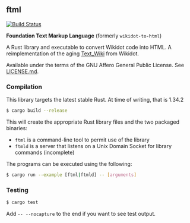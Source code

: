 ## ftml
[![Build Status](https://travis-ci.org/Nu-SCPTheme/ftml.svg?branch=master)](https://travis-ci.org/Nu-SCPTheme/ftml)

**Foundation Text Markup Language** (formerly `wikidot-to-html`)

A Rust library and executable to convert Wikidot code into HTML. A reimplementation of the aging [Text\_Wiki](https://github.com/gabrys/wikidot/tree/master/lib/Text_Wiki/Text) from Wikidot.

Available under the terms of the GNU Affero General Public License. See [LICENSE.md](LICENSE).

### Compilation
This library targets the latest stable Rust. At time of writing, that is 1.34.2

```sh
$ cargo build --release
```

This will create the appropriate Rust library files and the two packaged binaries:

* `ftml` is a command-line tool to permit use of the library
* `ftmld` is a server that listens on a Unix Domain Socket for library commands (incomplete)

The programs can be executed using the following:

```sh
$ cargo run --example [ftml|ftmld] -- [arguments]
```

### Testing
```sh
$ cargo test
```

Add `-- --nocapture` to the end if you want to see test output.

